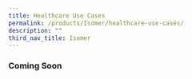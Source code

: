 ```yaml
---
title: Healthcare Use Cases
permalink: /products/Isomer/healthcare-use-cases/
description: ""
third_nav_title: Isomer
---
```

### **Coming Soon**
